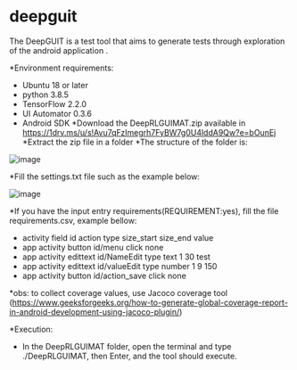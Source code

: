 # deepguit
The DeepGUIT is a test tool that aims to generate tests through exploration of the android application .​

*Environment requirements:
  - Ubuntu 18 or later
  - python 3.8.5
  - TensorFlow 2.2.0
  - UI Automator 0.3.6
  - Android SDK
*Download the DeepRLGUIMAT.zip available in https://1drv.ms/u/s!Avu7qFzImegrh7FyBW7g0U4lddA9Qw?e=bOunEj
*Extract the zip file in a folder
*The structure of the folder is:

![image](https://user-images.githubusercontent.com/14595529/151639541-72cbd24b-2dd8-48a5-bd39-5570d024c479.png)


*Fill the settings.txt file such as the example below:

![image](https://user-images.githubusercontent.com/14595529/151639636-5bcbb00e-8a1e-4cad-9ede-fc3fb44645ec.png)


*If you have the input entry requirements(REQUIREMENT:yes), fill the file requirements.csv, example bellow:

- activity	    field	         id	       action	 type	  size_start	size_end	value
- app activity	button	    id/menu	      click	  none				
- app activity	edittext	id/NameEdit	    type	  text	    1	          30	   test
- app activity	edittext	id/valueEdit	  type	  number	  1	           9	    150
- app activity	button	  id/action_save  click	  none			

*obs: to collect coverage values, use Jacoco coverage tool (https://www.geeksforgeeks.org/how-to-generate-global-coverage-report-in-android-development-using-jacoco-plugin/)

*Execution:
- In the DeepRLGUIMAT folder, open the terminal and type ./DeepRLGUIMAT, then Enter, and the tool should execute.


